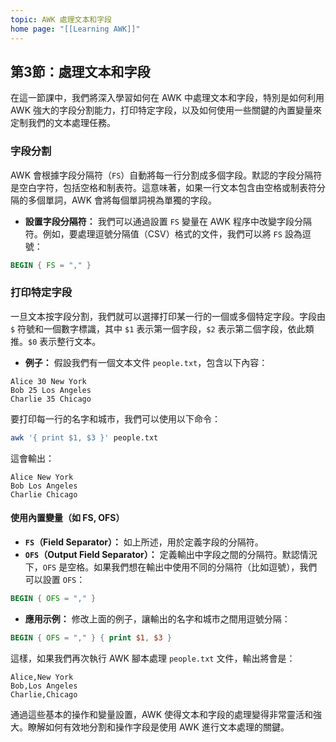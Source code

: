 ```yaml
---
topic: AWK 處理文本和字段
home page: "[[Learning AWK]]"
---
```

## 第3節：處理文本和字段

在這一節課中，我們將深入學習如何在 AWK 中處理文本和字段，特別是如何利用 AWK 強大的字段分割能力，打印特定字段，以及如何使用一些關鍵的內置變量來定制我們的文本處理任務。

### 字段分割

AWK 會根據字段分隔符（`FS`）自動將每一行分割成多個字段。默認的字段分隔符是空白字符，包括空格和制表符。這意味著，如果一行文本包含由空格或制表符分隔的多個單詞，AWK 會將每個單詞視為單獨的字段。

- **設置字段分隔符：** 我們可以通過設置 `FS` 變量在 AWK 程序中改變字段分隔符。例如，要處理逗號分隔值（CSV）格式的文件，我們可以將 `FS` 設為逗號：

```awk
BEGIN { FS = "," }
```

### 打印特定字段

一旦文本按字段分割，我們就可以選擇打印某一行的一個或多個特定字段。字段由 `$` 符號和一個數字標識，其中 `$1` 表示第一個字段，`$2` 表示第二個字段，依此類推。`$0` 表示整行文本。

- **例子：** 假設我們有一個文本文件 `people.txt`，包含以下內容：

```
Alice 30 New York
Bob 25 Los Angeles
Charlie 35 Chicago
```

要打印每一行的名字和城市，我們可以使用以下命令：

```sh
awk '{ print $1, $3 }' people.txt
```

這會輸出：

```
Alice New York
Bob Los Angeles
Charlie Chicago
```

#### 使用內置變量（如 FS, OFS）

- **`FS`（Field Separator）：** 如上所述，用於定義字段的分隔符。
- **`OFS`（Output Field Separator）：** 定義輸出中字段之間的分隔符。默認情況下，`OFS` 是空格。如果我們想在輸出中使用不同的分隔符（比如逗號），我們可以設置 `OFS`：

```awk
BEGIN { OFS = "," }
```

- **應用示例：** 修改上面的例子，讓輸出的名字和城市之間用逗號分隔：

```awk
BEGIN { OFS = "," } { print $1, $3 }
```

這樣，如果我們再次執行 AWK 腳本處理 `people.txt` 文件，輸出將會是：

```
Alice,New York
Bob,Los Angeles
Charlie,Chicago
```

通過這些基本的操作和變量設置，AWK 使得文本和字段的處理變得非常靈活和強大。瞭解如何有效地分割和操作字段是使用 AWK 進行文本處理的關鍵。